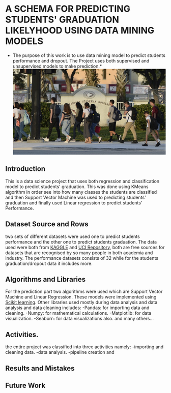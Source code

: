 # A SCHEMA FOR PREDICTING STUDENTS' GRADUATION LIKELYHOOD  USING DATA MINING MODELS


* The purpose of this work is to use data mining model to predict students performance and dropout. The Project uses both supervised and unsupervised models to make prediction.*
![Students Image](original.jpg)




## Introduction
This is a data science project that uses both regression and classification model to predict students' graduation. This was done using KMeans algorithm in order see into how many classes the students are classified and then Support Vector Machine was used to predicting students' graduation and finally used Linear regression to predict students' Performance.


## Dataset Source and Rows
two sets of different datasets were used one to predict students performance and the other one to predict students graduation. The data used were both from [KAGGLE](https://kaggle.com) and [UCI Repository](https://http://archive.ics.uci.edu/ml/datasets/Student+Performance), both are free sources for datasets that are recognised by so many people in both academia and industry.
The performance datasets consists of 32 while for the students graduation/dropout data it includes more.



## Algorithms and Libraries

For the prediction part two algorithms were used which are Support Vector Machine and Linear Regression. These models were implemented using [Scikit learning](https://https://scikit-learn.org/stable/). Other libraries used mostly during data analysis and data analysis and data cleaning includes:
 -Pandas: for importing data and cleaning. 
 -Numpy: for mathematical calculations.
 -Matplotlib: for data visualization.
 -Seaborn: for data visualizations also.
 and many others...



## Activities.
the entire project was classified into three activities namely:
-importing and cleaning data.
-data analysis.
-pipeline creation and 


## Results and Mistakes



## Future Work


